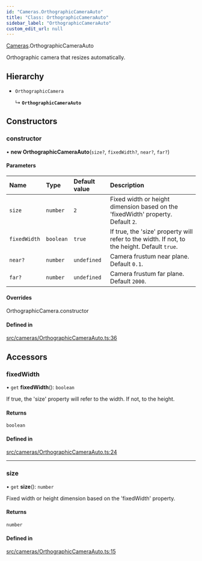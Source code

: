 ```yaml
---
id: "Cameras.OrthographicCameraAuto"
title: "Class: OrthographicCameraAuto"
sidebar_label: "OrthographicCameraAuto"
custom_edit_url: null
---
```


[Cameras](../namespaces/Cameras.md).OrthographicCameraAuto

Orthographic camera that resizes automatically.

## Hierarchy

- `OrthographicCamera`

  ↳ **`OrthographicCameraAuto`**

## Constructors

### constructor

• **new OrthographicCameraAuto**(`size?`, `fixedWidth?`, `near?`, `far?`)

#### Parameters

| Name | Type | Default value | Description |
| :------ | :------ | :------ | :------ |
| `size` | `number` | `2` | Fixed width or height dimension based on the 'fixedWidth' property. Default `2`. |
| `fixedWidth` | `boolean` | `true` | If true, the 'size' property will refer to the width. If not, to the height. Default `true`. |
| `near?` | `number` | `undefined` | Camera frustum near plane. Default `0.1`. |
| `far?` | `number` | `undefined` | Camera frustum far plane. Default `2000`. |

#### Overrides

OrthographicCamera.constructor

#### Defined in

[src/cameras/OrthographicCameraAuto.ts:36](https://github.com/agargaro/three.ez/blob/16c77a5/src/cameras/OrthographicCameraAuto.ts#L36)

## Accessors

### fixedWidth

• `get` **fixedWidth**(): `boolean`

If true, the 'size' property will refer to the width. If not, to the height.

#### Returns

`boolean`

#### Defined in

[src/cameras/OrthographicCameraAuto.ts:24](https://github.com/agargaro/three.ez/blob/16c77a5/src/cameras/OrthographicCameraAuto.ts#L24)

___

### size

• `get` **size**(): `number`

Fixed width or height dimension based on the 'fixedWidth' property.

#### Returns

`number`

#### Defined in

[src/cameras/OrthographicCameraAuto.ts:15](https://github.com/agargaro/three.ez/blob/16c77a5/src/cameras/OrthographicCameraAuto.ts#L15)

